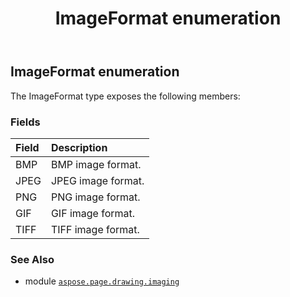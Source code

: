 ﻿---
title: ImageFormat enumeration
second_title: Aspose.Page for Python via .NET API References
description: 
type: docs
weight: 10
url: /python-net/aspose.page.drawing.imaging/imageformat/
is_root: false
---

## ImageFormat enumeration



The ImageFormat type exposes the following members:

### Fields
| Field | Description |
| :- | :- |
| BMP | BMP image format. |
| JPEG | JPEG image format. |
| PNG | PNG image format. |
| GIF | GIF image format. |
| TIFF | TIFF image format. |



### See Also
* module [`aspose.page.drawing.imaging`](..)
